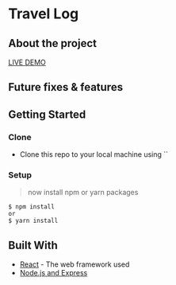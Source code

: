 # Travel Log

## About the project


[LIVE DEMO](https://build-umber.vercel.app/)

## Future fixes & features

## Getting Started

### Clone

- Clone this repo to your local machine using ``

### Setup

> now install npm or yarn packages

```shell
$ npm install
or
$ yarn install
```

## Built With

* [React](https://reactjs.org/) - The web framework used
* [Node.js and Express](https://expressjs.com/) 
